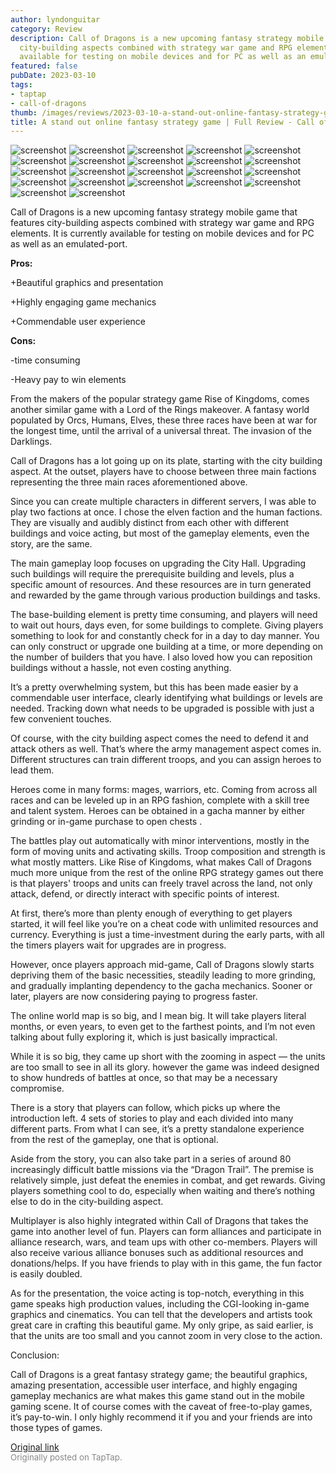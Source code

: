 ```yaml
---
author: lyndonguitar
category: Review
description: Call of Dragons is a new upcoming fantasy strategy mobile game that features
  city-building aspects combined with strategy war game and RPG elements. It is currently
  available for testing on mobile devices and for PC as well as an emulated-port.
featured: false
pubDate: 2023-03-10
tags:
- taptap
- call-of-dragons
thumb: /images/reviews/2023-03-10-a-stand-out-online-fantasy-strategy-game--full-review---call-of-dragons-0.avif
title: A stand out online fantasy strategy game | Full Review - Call of Dragons
---
```


<div class="gallery">
  <img src="/images/reviews/2023-03-10-a-stand-out-online-fantasy-strategy-game--full-review---call-of-dragons-0.avif" alt="screenshot" />
  <img src="/images/reviews/2023-03-10-a-stand-out-online-fantasy-strategy-game--full-review---call-of-dragons-1.avif" alt="screenshot" />
  <img src="/images/reviews/2023-03-10-a-stand-out-online-fantasy-strategy-game--full-review---call-of-dragons-2.avif" alt="screenshot" />
  <img src="/images/reviews/2023-03-10-a-stand-out-online-fantasy-strategy-game--full-review---call-of-dragons-3.avif" alt="screenshot" />
  <img src="/images/reviews/2023-03-10-a-stand-out-online-fantasy-strategy-game--full-review---call-of-dragons-4.avif" alt="screenshot" />
  <img src="/images/reviews/2023-03-10-a-stand-out-online-fantasy-strategy-game--full-review---call-of-dragons-5.avif" alt="screenshot" />
  <img src="/images/reviews/2023-03-10-a-stand-out-online-fantasy-strategy-game--full-review---call-of-dragons-6.avif" alt="screenshot" />
  <img src="/images/reviews/2023-03-10-a-stand-out-online-fantasy-strategy-game--full-review---call-of-dragons-7.avif" alt="screenshot" />
  <img src="/images/reviews/2023-03-10-a-stand-out-online-fantasy-strategy-game--full-review---call-of-dragons-8.avif" alt="screenshot" />
  <img src="/images/reviews/2023-03-10-a-stand-out-online-fantasy-strategy-game--full-review---call-of-dragons-9.avif" alt="screenshot" />
  <img src="/images/reviews/2023-03-10-a-stand-out-online-fantasy-strategy-game--full-review---call-of-dragons-10.avif" alt="screenshot" />
  <img src="/images/reviews/2023-03-10-a-stand-out-online-fantasy-strategy-game--full-review---call-of-dragons-11.avif" alt="screenshot" />
  <img src="/images/reviews/2023-03-10-a-stand-out-online-fantasy-strategy-game--full-review---call-of-dragons-12.avif" alt="screenshot" />
  <img src="/images/reviews/2023-03-10-a-stand-out-online-fantasy-strategy-game--full-review---call-of-dragons-13.avif" alt="screenshot" />
  <img src="/images/reviews/2023-03-10-a-stand-out-online-fantasy-strategy-game--full-review---call-of-dragons-14.avif" alt="screenshot" />
  <img src="/images/reviews/2023-03-10-a-stand-out-online-fantasy-strategy-game--full-review---call-of-dragons-15.avif" alt="screenshot" />
  <img src="/images/reviews/2023-03-10-a-stand-out-online-fantasy-strategy-game--full-review---call-of-dragons-16.avif" alt="screenshot" />
  <img src="/images/reviews/2023-03-10-a-stand-out-online-fantasy-strategy-game--full-review---call-of-dragons-17.avif" alt="screenshot" />
  <img src="/images/reviews/2023-03-10-a-stand-out-online-fantasy-strategy-game--full-review---call-of-dragons-18.avif" alt="screenshot" />
  <img src="/images/reviews/2023-03-10-a-stand-out-online-fantasy-strategy-game--full-review---call-of-dragons-19.avif" alt="screenshot" />
  <img src="/images/reviews/2023-03-10-a-stand-out-online-fantasy-strategy-game--full-review---call-of-dragons-20.avif" alt="screenshot" />
  <img src="/images/reviews/2023-03-10-a-stand-out-online-fantasy-strategy-game--full-review---call-of-dragons-21.avif" alt="screenshot" />
</div>

Call of Dragons is a new upcoming fantasy strategy mobile game that features city-building aspects combined with strategy war game and RPG elements. It is currently available for testing on mobile devices and for PC as well as an emulated-port.


**Pros:**


+Beautiful graphics and presentation

+Highly engaging game mechanics

+Commendable user experience


**Cons:**


-time consuming

-Heavy pay to win elements

From the makers of the popular strategy game Rise of Kingdoms, comes another similar game with a Lord of the Rings makeover. A fantasy world populated by Orcs, Humans, Elves, these three races have been at war for the longest time, until the arrival of a universal threat. The invasion of the Darklings.

Call of Dragons has a lot going up on its plate, starting with the city building aspect. At the outset, players have to choose between three main factions representing the three main races aforementioned above.

Since you can create multiple characters in different servers, I was able to play two factions at once. I chose the elven faction and the human factions. They are visually and audibly distinct from each other with different buildings and voice acting, but most of the gameplay elements, even the story, are the same.

The main gameplay loop focuses on upgrading the City Hall. Upgrading such buildings will require the prerequisite building and levels, plus a specific amount of resources. And these resources are in turn generated and rewarded by the game through various production buildings and tasks.

The base-building element is pretty time consuming, and players will need to wait out hours, days even, for some buildings to complete. Giving players something to look for and constantly check for in a day to day manner. You can only construct or upgrade one building at a time, or more depending on the number of builders that you have. I also loved how you can reposition buildings without a hassle, not even costing anything.

It’s a pretty overwhelming system, but this has been made easier by a commendable user interface, clearly identifying what buildings or levels are needed. Tracking down what needs to be upgraded is possible with just a few convenient touches.

Of course, with the city building aspect comes the need to defend it and attack others as well. That’s where the army management aspect comes in. Different structures can train different troops, and you can assign heroes to lead them.

Heroes come in many forms: mages, warriors, etc. Coming from across all races and can be leveled up in an RPG fashion, complete with a skill tree and talent system. Heroes can be obtained in a gacha manner by either grinding or in-game purchase to open chests .

The battles play out automatically with minor interventions, mostly in the form of moving units and activating skills. Troop composition and strength is what mostly matters. Like Rise of Kingdoms, what makes Call of Dragons much more unique from the rest of the online RPG strategy games out there is that players' troops and units can freely travel across the land, not only attack, defend, or directly interact with specific points of interest.

At first, there’s more than plenty enough of everything to get players started, it will feel like you’re on a cheat code with unlimited resources and currency. Everything is just a time-investment during the early parts, with all the timers players wait for upgrades are in progress.

However, once players approach mid-game, Call of Dragons slowly starts depriving them of the basic necessities, steadily leading to more grinding, and gradually implanting dependency to the gacha mechanics. Sooner or later, players are now considering paying to progress faster.

The online world map is so big, and I mean big. It will take players literal months, or even years, to even get to the farthest points, and I’m not even talking about fully exploring it, which is just basically impractical.

While it is so big, they came up short with the zooming in aspect — the units are too small to see in all its glory. however the game was indeed designed to show hundreds of battles at once, so that may be a necessary compromise.

There is a story that players can follow, which picks up where the introduction left. 4 sets of stories to play and each divided into many different parts. From what I can see, it’s a pretty standalone experience from the rest of the gameplay, one that is optional.

Aside from the story, you can also take part in a series of around 80 increasingly difficult battle missions via the “Dragon Trail”. The premise is relatively simple, just defeat the enemies in combat, and get rewards. Giving players something cool to do, especially when waiting and there’s nothing else to do in the city-building aspect.

Multiplayer is also highly integrated within Call of Dragons that takes the game into another level of fun. Players can form alliances and participate in alliance research, wars, and team ups with other co-members. Players will also receive various alliance bonuses such as additional resources and donations/helps. If you have friends to play with in this game, the fun factor is easily doubled.

As for the presentation, the voice acting is top-notch, everything in this game speaks high production values, including the CGI-looking in-game graphics and cinematics. You can tell that the developers and artists took great care in crafting this beautiful game. My only gripe, as said earlier, is that the units are too small and you cannot zoom in very close to the action.

Conclusion:

Call of Dragons is a great fantasy strategy game; the beautiful graphics, amazing presentation, accessible user interface, and highly engaging gameplay mechanics are what makes this game stand out in the mobile gaming scene. It of course comes with the caveat of free-to-play games, it’s pay-to-win. I only highly recommend it if you and your friends are into those types of games.

[Original link](https://www.taptap.io/post/4758122)<br><span style="font-size: 0.95em; color: #888;">Originally posted on TapTap.</span>